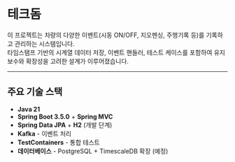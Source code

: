 # 테크돔

이 프로젝트는 차량의 다양한 이벤트(시동 ON/OFF, 지오펜싱, 주행기록 등)를 기록하고 관리하는 시스템입니다.  
타임스탬프 기반의 시계열 데이터 저장, 이벤트 핸들러, 테스트 케이스를 포함하여 유지보수와 확장성을 고려한 설계가 이루어졌습니다.

---

## 주요 기술 스택

- **Java 21**
- **Spring Boot 3.5.0** + **Spring MVC**
- **Spring Data JPA** + **H2** (개발 단계)
- **Kafka** - 이벤트 처리
- **TestContainers** - 통합 테스트
- **데이터베이스** - PostgreSQL + TimescaleDB 확장 (예정)
